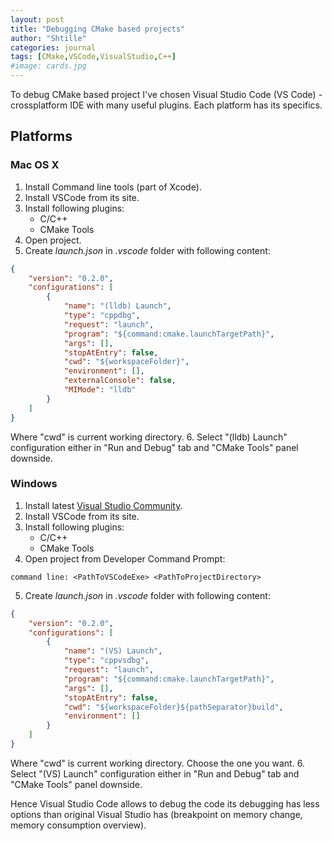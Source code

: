 ```yaml
---
layout: post
title: "Debugging CMake based projects"
author: "Shtille"
categories: journal
tags: [CMake,VSCode,VisualStudio,C++]
#image: cards.jpg
---
```


To debug CMake based project I've chosen Visual Studio Code (VS Code) - crossplatform IDE with many useful plugins.
Each platform has its specifics.

## Platforms
### Mac OS X
1. Install Command line tools (part of Xcode).
2. Install VSCode from its site.
3. Install following plugins:
	- C/C++
	- CMake Tools
4. Open project.
5. Create _launch.json_ in _.vscode_ folder with following content:
```json
{
    "version": "0.2.0",
    "configurations": [
        {
            "name": "(lldb) Launch",
            "type": "cppdbg",
            "request": "launch",
            "program": "${command:cmake.launchTargetPath}",
            "args": [],
            "stopAtEntry": false,
            "cwd": "${workspaceFolder}",
            "environment": [],
            "externalConsole": false,
            "MIMode": "lldb"
        }
    ]
}
```
Where "cwd" is current working directory.
6. Select "(lldb) Launch" configuration either in "Run and Debug" tab and "CMake Tools" panel downside.

### Windows
1. Install latest [Visual Studio Community](https://visualstudio.microsoft.com/en/vs/community/).
2. Install VSCode from its site.
3. Install following plugins:
	- C/C++
	- CMake Tools
4. Open project from Developer Command Prompt:
```
command line: <PathToVSCodeExe> <PathToProjectDirectory>
```
5. Create _launch.json_ in _.vscode_ folder with following content:
```json
{
    "version": "0.2.0",
    "configurations": [
        {
            "name": "(VS) Launch",
            "type": "cppvsdbg",
            "request": "launch",
            "program": "${command:cmake.launchTargetPath}",
            "args": [],
            "stopAtEntry": false,
            "cwd": "${workspaceFolder}${pathSeparator}build",
            "environment": []
        }
    ]
}
```
Where "cwd" is current working directory. Choose the one you want.
6. Select "(VS) Launch" configuration either in "Run and Debug" tab and "CMake Tools" panel downside.

Hence Visual Studio Code allows to debug the code its debugging has less options than original Visual Studio has (breakpoint on memory change, memory consumption overview).